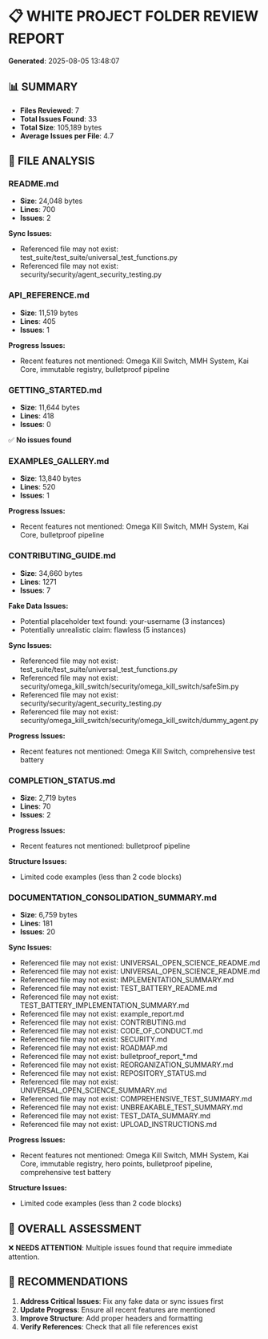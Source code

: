 # 📋 WHITE PROJECT FOLDER REVIEW REPORT

**Generated**: 2025-08-05 13:48:07

## 📊 SUMMARY

- **Files Reviewed**: 7
- **Total Issues Found**: 33
- **Total Size**: 105,189 bytes
- **Average Issues per File**: 4.7

## 📁 FILE ANALYSIS

### README.md

- **Size**: 24,048 bytes
- **Lines**: 700
- **Issues**: 2

**Sync Issues:**
- Referenced file may not exist: test_suite/test_suite/universal_test_functions.py
- Referenced file may not exist: security/security/agent_security_testing.py

### API_REFERENCE.md

- **Size**: 11,519 bytes
- **Lines**: 405
- **Issues**: 1

**Progress Issues:**
- Recent features not mentioned: Omega Kill Switch, MMH System, Kai Core, immutable registry, bulletproof pipeline

### GETTING_STARTED.md

- **Size**: 11,644 bytes
- **Lines**: 418
- **Issues**: 0

✅ **No issues found**

### EXAMPLES_GALLERY.md

- **Size**: 13,840 bytes
- **Lines**: 520
- **Issues**: 1

**Progress Issues:**
- Recent features not mentioned: Omega Kill Switch, MMH System, Kai Core, bulletproof pipeline

### CONTRIBUTING_GUIDE.md

- **Size**: 34,660 bytes
- **Lines**: 1271
- **Issues**: 7

**Fake Data Issues:**
- Potential placeholder text found: your-username (3 instances)
- Potentially unrealistic claim: flawless (5 instances)

**Sync Issues:**
- Referenced file may not exist: test_suite/test_suite/universal_test_functions.py
- Referenced file may not exist: security/omega_kill_switch/security/omega_kill_switch/safeSim.py
- Referenced file may not exist: security/security/agent_security_testing.py
- Referenced file may not exist: security/omega_kill_switch/security/omega_kill_switch/dummy_agent.py

**Progress Issues:**
- Recent features not mentioned: Omega Kill Switch, comprehensive test battery

### COMPLETION_STATUS.md

- **Size**: 2,719 bytes
- **Lines**: 70
- **Issues**: 2

**Progress Issues:**
- Recent features not mentioned: bulletproof pipeline

**Structure Issues:**
- Limited code examples (less than 2 code blocks)

### DOCUMENTATION_CONSOLIDATION_SUMMARY.md

- **Size**: 6,759 bytes
- **Lines**: 181
- **Issues**: 20

**Sync Issues:**
- Referenced file may not exist: UNIVERSAL_OPEN_SCIENCE_README.md
- Referenced file may not exist: UNIVERSAL_OPEN_SCIENCE_README.md
- Referenced file may not exist: IMPLEMENTATION_SUMMARY.md
- Referenced file may not exist: TEST_BATTERY_README.md
- Referenced file may not exist: TEST_BATTERY_IMPLEMENTATION_SUMMARY.md
- Referenced file may not exist: example_report.md
- Referenced file may not exist: CONTRIBUTING.md
- Referenced file may not exist: CODE_OF_CONDUCT.md
- Referenced file may not exist: SECURITY.md
- Referenced file may not exist: ROADMAP.md
- Referenced file may not exist: bulletproof_report_*.md
- Referenced file may not exist: REORGANIZATION_SUMMARY.md
- Referenced file may not exist: REPOSITORY_STATUS.md
- Referenced file may not exist: UNIVERSAL_OPEN_SCIENCE_SUMMARY.md
- Referenced file may not exist: COMPREHENSIVE_TEST_SUMMARY.md
- Referenced file may not exist: UNBREAKABLE_TEST_SUMMARY.md
- Referenced file may not exist: TEST_DATA_SUMMARY.md
- Referenced file may not exist: UPLOAD_INSTRUCTIONS.md

**Progress Issues:**
- Recent features not mentioned: Omega Kill Switch, MMH System, Kai Core, immutable registry, hero points, bulletproof pipeline, comprehensive test battery

**Structure Issues:**
- Limited code examples (less than 2 code blocks)

## 🎯 OVERALL ASSESSMENT

❌ **NEEDS ATTENTION**: Multiple issues found that require immediate attention.

## 🔧 RECOMMENDATIONS

1. **Address Critical Issues**: Fix any fake data or sync issues first
2. **Update Progress**: Ensure all recent features are mentioned
3. **Improve Structure**: Add proper headers and formatting
4. **Verify References**: Check that all file references exist
